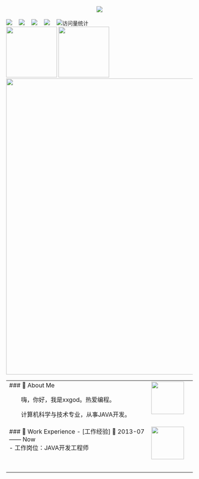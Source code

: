 <h1 align="center"> <a href="https://sunguoqi.com/"> <img src="https://readme-typing-svg.herokuapp.com/?lines=console.log(%22Hello%2C%20World!%22);欢迎访问我的github首页!&center=true&size=27"> </a> </h1>
 
  <!-- profile logo 个人资料徽标 -->
  <div>
    <a href="https://"><img src="https://img.shields.io/badge/Twitter-推特-blue" /></a>&emsp;
    <a href="https://xxxgod.github.io/"><img src="https://img.shields.io/badge/Website-博客-8c36db" /></a>&emsp;
    <a href="https://"><img src="https://img.shields.io/badge/WeChat-微信-07c160" /></a>&emsp;
    <a href="https://"><img src="https://img.shields.io/badge/Bilibili-B站-ff69b4" /></a>&emsp;
    <!-- visitor -->
    <img src="https://komarev.com/ghpvc/?username=xxxgod&label=Views&color=orange&style=flat" alt="访问量统计" />&emsp;
  </div>
  
<table>
<tr><td>
### 🤺 About Me
<img align="right" width="88" src="https://cdn.jsdelivr.net/gh/sun0225SUN/sun0225SUN/assets/images/jobs.png" />
<p>&emsp;&emsp;嗨，你好，我是xxgod。热爱编程。</p>
<p>&emsp;&emsp;计算机科学与技术专业，从事JAVA开发。</p>
 <td><tr>
<tr><td>
### 🏢 Work Experience
<img align="right" width="88" src="https://cdn.jsdelivr.net/gh/sun0225SUN/sun0225SUN/assets/images/yuanze.png" />
- [工作经验] 📌 2013-07 —— Now <br>
- 工作岗位：JAVA开发工程师
<p>&emsp;&emsp;</p>

<td><tr>

<!-- github 统计 -->
<div align="left"> <img height="137px"  src="https://github-readme-stats.vercel.app/api?username=xxxgod&hide_title=true&hide_border=true&show_icons=trueline_height=21&text_color=000&icon_color=000&bg_color=0,ea6161,ffc64d,fffc4d,52fa5a&theme=graywhite" />
<img height="137px" src="https://github-readme-stats.vercel.app/api/top-langs/?username=xxxgod&hide_title=true&hide_border=true&layout=compact&langs_count=6&text_color=000&icon_color=fff&bg_color=0,52fa5a,4dfcff,c64dff&theme=graywhite" /> </div>

<!-- github 奖杯 -->
<div align="left"> <img width="800" src="https://github-profile-trophy.vercel.app/?username=xxxgod" /> </div>

</table>

